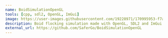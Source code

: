 ```yaml
---
name: BoidSimulationOpenGL
tools: [cpp, sdl2, OpenGL, ImGui]
image: https://user-images.githubusercontent.com/19228971/170995953-f7a6fd86-b46c-4d9f-89d8-4b71b1fdddbd.gif
description: Boid flocking simulation made with OpenGL, SDL2 and ImGui.
external_url: https://github.com/SaferGo/BoidSimulationOpenGL
---
```

